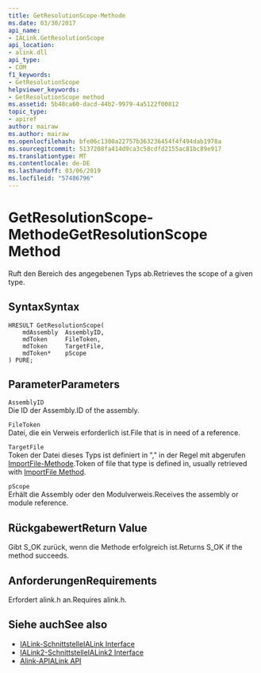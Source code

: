 ```yaml
---
title: GetResolutionScope-Methode
ms.date: 03/30/2017
api_name:
- IALink.GetResolutionScope
api_location:
- alink.dll
api_type:
- COM
f1_keywords:
- GetResolutionScope
helpviewer_keywords:
- GetResolutionScope method
ms.assetid: 5b48ca60-dacd-44b2-9979-4a5122f00812
topic_type:
- apiref
author: mairaw
ms.author: mairaw
ms.openlocfilehash: bfe06c1300a22757b363236454f4f494dab1978a
ms.sourcegitcommit: 5137208fa414d9ca3c58cdfd2155ac81bc89e917
ms.translationtype: MT
ms.contentlocale: de-DE
ms.lasthandoff: 03/06/2019
ms.locfileid: "57486796"
---
```

# <a name="getresolutionscope-method"></a><span data-ttu-id="3f11a-102">GetResolutionScope-Methode</span><span class="sxs-lookup"><span data-stu-id="3f11a-102">GetResolutionScope Method</span></span>
<span data-ttu-id="3f11a-103">Ruft den Bereich des angegebenen Typs ab.</span><span class="sxs-lookup"><span data-stu-id="3f11a-103">Retrieves the scope of a given type.</span></span>  
  
## <a name="syntax"></a><span data-ttu-id="3f11a-104">Syntax</span><span class="sxs-lookup"><span data-stu-id="3f11a-104">Syntax</span></span>  
  
```  
HRESULT GetResolutionScope(  
    mdAssembly  AssemblyID,  
    mdToken     FileToken,  
    mdToken     TargetFile,  
    mdToken*    pScope  
) PURE;  
```  
  
## <a name="parameters"></a><span data-ttu-id="3f11a-105">Parameter</span><span class="sxs-lookup"><span data-stu-id="3f11a-105">Parameters</span></span>  
 `AssemblyID`  
 <span data-ttu-id="3f11a-106">Die ID der Assembly.</span><span class="sxs-lookup"><span data-stu-id="3f11a-106">ID of the assembly.</span></span>  
  
 `FileToken`  
 <span data-ttu-id="3f11a-107">Datei, die ein Verweis erforderlich ist.</span><span class="sxs-lookup"><span data-stu-id="3f11a-107">File that is in need of a reference.</span></span>  
  
 `TargetFile`  
 <span data-ttu-id="3f11a-108">Token der Datei dieses Typs ist definiert in "," in der Regel mit abgerufen [ImportFile-Methode](../../../../docs/framework/unmanaged-api/alink/importfile-method.md).</span><span class="sxs-lookup"><span data-stu-id="3f11a-108">Token of file that type is defined in, usually retrieved with [ImportFile Method](../../../../docs/framework/unmanaged-api/alink/importfile-method.md).</span></span>  
  
 `pScope`  
 <span data-ttu-id="3f11a-109">Erhält die Assembly oder den Modulverweis.</span><span class="sxs-lookup"><span data-stu-id="3f11a-109">Receives the assembly or module reference.</span></span>  
  
## <a name="return-value"></a><span data-ttu-id="3f11a-110">Rückgabewert</span><span class="sxs-lookup"><span data-stu-id="3f11a-110">Return Value</span></span>  
 <span data-ttu-id="3f11a-111">Gibt S_OK zurück, wenn die Methode erfolgreich ist.</span><span class="sxs-lookup"><span data-stu-id="3f11a-111">Returns S_OK if the method succeeds.</span></span>  
  
## <a name="requirements"></a><span data-ttu-id="3f11a-112">Anforderungen</span><span class="sxs-lookup"><span data-stu-id="3f11a-112">Requirements</span></span>  
 <span data-ttu-id="3f11a-113">Erfordert alink.h an.</span><span class="sxs-lookup"><span data-stu-id="3f11a-113">Requires alink.h.</span></span>  
  
## <a name="see-also"></a><span data-ttu-id="3f11a-114">Siehe auch</span><span class="sxs-lookup"><span data-stu-id="3f11a-114">See also</span></span>
- [<span data-ttu-id="3f11a-115">IALink-Schnittstelle</span><span class="sxs-lookup"><span data-stu-id="3f11a-115">IALink Interface</span></span>](../../../../docs/framework/unmanaged-api/alink/ialink-interface.md)
- [<span data-ttu-id="3f11a-116">IALink2-Schnittstelle</span><span class="sxs-lookup"><span data-stu-id="3f11a-116">IALink2 Interface</span></span>](../../../../docs/framework/unmanaged-api/alink/ialink2-interface.md)
- [<span data-ttu-id="3f11a-117">Alink-API</span><span class="sxs-lookup"><span data-stu-id="3f11a-117">ALink API</span></span>](../../../../docs/framework/unmanaged-api/alink/index.md)
